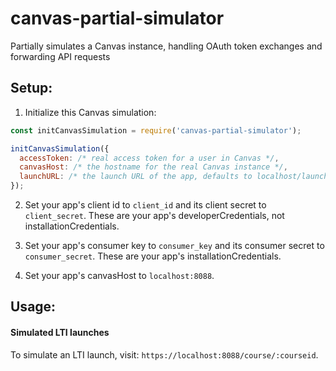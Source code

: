 # canvas-partial-simulator
Partially simulates a Canvas instance, handling OAuth token exchanges and forwarding API requests

## Setup:

1. Initialize this Canvas simulation:

```js
const initCanvasSimulation = require('canvas-partial-simulator');

initCanvasSimulation({
  accessToken: /* real access token for a user in Canvas */,
  canvasHost: /* the hostname for the real Canvas instance */,
  launchURL: /* the launch URL of the app, defaults to localhost/launch */,
});
```

2. Set your app's client id to `client_id` and its client secret to `client_secret`. These are your app's developerCredentials, not installationCredentials.

3. Set your app's consumer key to `consumer_key` and its consumer secret to `consumer_secret`. These are your app's installationCredentials.

4. Set your app's canvasHost to `localhost:8088`.

## Usage:

#### Simulated LTI launches

To simulate an LTI launch, visit: `https://localhost:8088/course/:courseid`.
